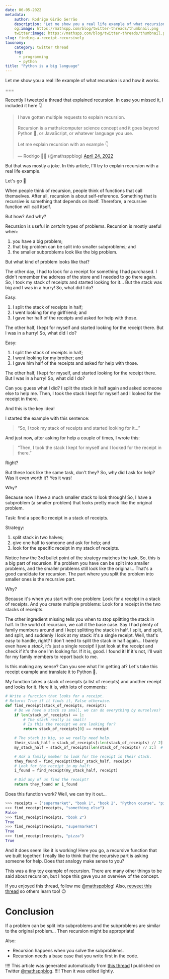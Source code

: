 ```yaml
---
date: 06-05-2022
metadata:
    author: Rodrigo Girão Serrão
    description: "Let me show you a real life example of what recursion is and how it works."
    og:image: https://mathspp.com/blog/twitter-threads/thumbnail.png
    twitter:image: https://mathspp.com/blog/twitter-threads/thumbnail.png
slug: finding-a-receipt-recursively
taxonomy:
    category: twitter thread
    tag:
      - programming
      - python
title: "Python is a big language"
---
```


<script async src="https://platform.twitter.com/widgets.js" charset="utf-8"></script>

Let me show you a real life example of what recursion is and how it works.

===

Recently I tweeted a thread that explained recursion.
In case you missed it, I included it here 👇

<blockquote class="twitter-tweet"><p lang="en" dir="ltr">I have gotten multiple requests to explain recursion.<br><br>Recursion is a maths/computer science concept and it goes beyond Python 🐍, or JavaScript, or whatever language you use.<br><br>Let me explain recursion with an example 👇</p>&mdash; Rodrigo 🐍📝 (@mathsppblog) <a href="https://twitter.com/mathsppblog/status/1518288648961155074?ref_src=twsrc%5Etfw">April 24, 2022</a></blockquote>

But that was mostly a joke.
In this article, I'll try to explain recursion with a real life example.

Let's go 🚀

When people think of recursion, people think of functions that call themselves.
After all, recursion is about self-reference.
Something that is recursive is something that depends on itself.
Therefore, a recursive function will call itself.

But how? And why?

Recursion is useful in _certain_ types of problems.
Recursion is mostly useful when:

 1. you have a big problem;
 2. that big problem can be split into smaller subproblems; and
 3. the smaller subproblems look like the big problem.

But what kind of problem looks like that?

The other day, I had to look for a receipt for something I had purchased.
I didn't remember the address of the store and I needed to go there again.
So, I took my stack of receipts and started looking for it...
But the stack was big and I was in a hurry!
So, what did I do?

Easy:

 1. I split the stack of receipts in half;
 2. I went looking for my girlfriend; and
 3. I gave her half of the receipts and asked for help with those.

The other half, I kept for myself and started looking for the receipt there.
But I was in a hurry!
So, what did I do?

Easy:

 1. I split the stack of receipts in half;
 2. I went looking for my brother; and
 3. I gave him half of the receipts and asked for help with those.

The other half, I kept for myself, and started looking for the receipt there.
But I was in a hurry!
So, what did I do?

Can you guess what I did?
I split the stack in half again and asked someone else to help me.
Then, I took the stack I kept for myself and I looked for the receipt in there.

And this is the key idea!

I started the example with this sentence:

 > “So, I took my stack of receipts and started looking for it...”

And just now, after asking for help a couple of times, I wrote this:

 > “Then, I took the stack I kept for myself and I looked for the receipt in there.”

Right?

But these look like the same task, don't they?
So, why did I ask for help? Was it even worth it?
Yes it was!

Why?

Because now I have a much smaller stack to look through!
So, I have a subproblem (a smaller problem) that looks pretty much like the original problem.

Task: find a specific receipt in a stack of receipts.

Strategy:

 1. split stack in two halves;
 2. give one half to someone and ask for help; and
 3. look for the specific receipt in my stack of receipts.

Notice how the 3rd bullet point of the strategy matches the task.
So, this is a big part of recursion.
If a problem you have can be split into smaller problems, and the smaller problems still look like the original...
That's a good candidate for recursion.
The part where you split the problem into smaller ones is the recursive part.

Why?

Because it's when you start with one problem:
Look for a receipt in a stack of receipts.
And you create multiple problems:
Look for a receipt in the two stacks of receipts.

The other ingredient missing tells you when to stop splitting the stack in half.
In the world of recursion, we call it the base case.
Say I had plenty of family members around and I kept splitting the stack in half.
I split, and split, and split, and suddenly I look at my stack: it's a single receipt.
Well, that's easy to handle, right?
I don't need to split the stack in half again...
I barely even have a _stack_, it's just a single receipt!
I just look at the receipt and check if it's the one I'm looking for.
If it is, good. I found it!
If it's not, I'll wait for my family members to report back to me.

Is this making any sense?
Can you see what I'm getting at?
Let's take this receipt example and translate it to Python 🐍.

My function takes a stack of receipts (a list of receipts) and another receipt and looks for it.
Here it is, with lots of comments:

```py
# Write a function that looks for a receipt.
# Returns True if it finds it, False otherwise.
def find_receipt(stack_of_receipts, receipt):
    # Do we have a stack so small, we can do everything by ourselves?
    if len(stack_of_receipts) == 1:
        # The stack really is small!
        # Is this the receipt we are looking for?
        return stack_of_receipts[0] == receipt

    # The stack is big, so we really need help.
    their_stack_half = stack_of_receipts[:len(stack_of_receipts) // 2]  # First half
    my_stack_half = stack_of_receipts[len(stack_of_receipts) // 2:]  # Second half

    # Ask a family member to look for the receipt in their stack.
    they_found = find_receipt(their_stack_half, receipt)
    # Look for the receipt in my half:
    i_found = find_receipt(my_stack_half, receipt)

    # Did any of us find the receipt?
    return they_found or i_found
```

Does this function work?
Well, we can try it out...

```py
>>> receipts = ["supermarket", "book 1", "book 2", "Python course", "pizza"]
>>> find_receipt(receipts, "something else") 
False
>>> find_receipt(receipts, "book 2")
True
>>> find_receipt(receipts, "supermarket")
True
>>> find_receipt(receipts, "pizza")
True
```

And it does seem like it is working!
Here you go, a recursive function that we built together!
I really like to think that the recursive part is asking someone for help.
Does that analogy make sense to you?

This was a tiny toy example of recursion.
There are many other things to be said about recursion, but I hope this gave you an overview of the concept.

If you enjoyed this thread, follow me [@mathsppblog][mathsppblog]!
Also, [retweet this thread](https://twitter.com/intent/tweet?text=https://twitter.com/mathsppblog/status/1522683659362385922) so others learn too! 😉


# Conclusion

If a problem can be split into subproblems and the subproblems are similar to the original problem...
Then recursion might be appropriate!

Also:

 - Recursion happens when you solve the subproblems.
 - Recursion needs a base case that you write first in the code.


!!!! This article was generated automatically from [this thread](https://twitter.com/mathsppblog/status/1519381134408396800) I published on Twitter [@mathsppblog][mathsppblog].
!!!! Then it was edited lightly.

[mathsppblog]: https://twitter.com/mathsppblog
